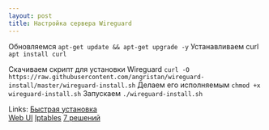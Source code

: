 ```yaml
---
layout: post
title: Настройка сервера Wireguard
---
```

Обновляемся
`apt-get update && apt-get upgrade -y`
Устанавливаем curl
`apt install curl`

Скачиваем скрипт для установки Wireguard
`curl -O https://raw.githubusercontent.com/angristan/wireguard-install/master/wireguard-install.sh`
Делаем его исполняемым
`chmod +x wireguard-install.sh`
Запускаем
`./wireguard-install.sh`

Links:
[Быстрая установка](https://habr.com/ru/sandbox/189100/)  
[Web UI](https://github.com/ngoduykhanh/wireguard-ui)
[Iptables](https://www.cyberciti.biz/faq/how-to-set-up-wireguard-firewall-rules-in-linux/)
[7 решений](https://habr.com/ru/articles/738890/)
